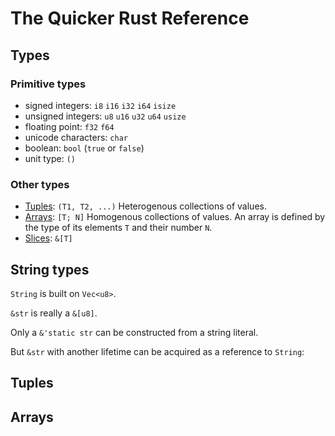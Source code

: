 The Quicker Rust Reference
==========================

## Types

### Primitive types
- signed integers: `i8` `i16` `i32` `i64` `isize`
- unsigned integers: `u8` `u16` `u32` `u64` `usize`
- floating point: `f32` `f64`
- unicode characters: `char`
- boolean: `bool` (`true` or `false`)
- unit type: `()`

### Other types
* [Tuples](#tuples): `(T1, T2, ...)`
Heterogenous collections of values.
* [Arrays](#arrays): `[T; N]`
Homogenous collections of values. An array is defined by the type of its elements `T` and their number `N`.
* [Slices](#slices): `&[T]`

## String types

`String` is built on `Vec<u8>`.

`&str` is really a `&[u8]`.

Only a `&'static str` can be constructed from a string literal.

But `&str` with another lifetime can be acquired as a reference to `String`:



## Tuples

## Arrays